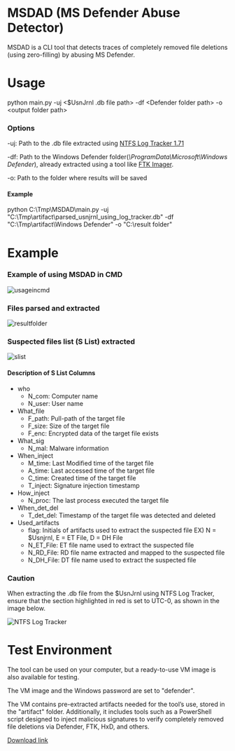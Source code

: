 # MSDAD (MS Defender Abuse Detector)
MSDAD is a CLI tool that detects traces of completely removed file deletions (using zero-filling) by abusing MS Defender.


# Usage
python main.py -uj \<$UsnJrnl .db file path\> -df \<Defender folder path\> -o \<output folder path\>

### Options
-uj: Path to the .db file extracted using [NTFS Log Tracker 1.71](https://sites.google.com/site/forensicnote/ntfs-log-tracker?pli=1)

-df: Path to the Windows Defender folder(_\\ProgramData\\Microsoft\\Windows Defender_), already extracted using a tool like [FTK Imager](https://www.exterro.com/ftk-product-downloads/ftk-imager-version-4-7-1). 

-o: Path to the folder where results will be saved


#### Example
python C:\Tmp\MSDAD\main.py -uj "C:\Tmp\artifact\parsed_usnjrnl_using_log_tracker.db" -df "C:\Tmp\artifact\Windows Defender\" -o "C:\result folder\"

# Example

### Example of using MSDAD in CMD
![usageincmd](https://github.com/user-attachments/assets/48b17d00-8bce-402b-a7b5-b86f16b47301)


### Files parsed and extracted
![resultfolder](https://github.com/user-attachments/assets/a71e8565-c7c7-43a0-bebc-eea0235e8beb)

### Suspected files list (S List) extracted
![slist](https://github.com/user-attachments/assets/66399f94-6293-4fb7-957d-e7269363d53b)
  #### Description of S List Columns
  - who
    - N_com:     Computer name
    - N_user:    User name
  - What_file
    - F_path:    Pull-path of the target file
    - F_size:    Size of the target file
    - F_enc:     Encrypted data of the target file exists
  - What_sig
    - N_mal:     Malware information
  - When_inject
    - M_time:    Last Modified time of the target file
    - A_time:    Last accessed time of the target file
    - C_time:    Created time of the target file
    - T_inject:  Signature injection timestamp
  - How_inject
    - N_proc: The last process executed the target file
  - When_det_del
    - T_det_del: Timestamp of the target file was detected and deleted
  - Used_artifacts
    - flag:      Initials of artifacts used to extract the suspected file EX) N = $Usnjrnl, E = ET File, D = DH File
    - N_ET_File: ET file name used to extract the suspected file
    - N_RD_File: RD file name extracted and mapped to the suspected file
    - N_DH_File: DT file name used to extract the suspected file

### Caution
When extracting the .db file from the $UsnJrnl using NTFS Log Tracker, ensure that the section highlighted in red is set to UTC-0, as shown in the image below.

![NTFS Log Tracker](https://github.com/user-attachments/assets/dfebe4a0-0e90-4b61-a5d8-676687a80bbd)


# Test Environment
The tool can be used on your computer, but a ready-to-use VM image is also available for testing.

The VM image and the Windows password are set to "defender".

The VM contains pre-extracted artifacts needed for the tool’s use, stored in the "artifact" folder. Additionally, it includes tools such as a PowerShell script designed to inject malicious signatures to verify completely removed file deletions via Defender, FTK, HxD, and others.

[Download link](https://drive.google.com/file/d/1gguPEA48V552HW5HNlvHHQ0ztBsXWCgH/view?usp=sharing)

